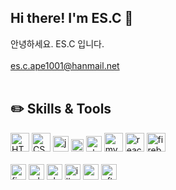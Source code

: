 ## Hi there! I'm ES.C 👋
안녕하세요. ES.C 입니다.<br><br>
es.c.ape1001@hanmail.net
<br><br>
## :pencil2: Skills & Tools
<img src="https://cdn.worldvectorlogo.com/logos/html5.svg" alt="HTML5" height="30"/> <img src="https://cdn.worldvectorlogo.com/logos/css-3.svg" alt="CSS3" height="30"/> <img src="https://cdn.worldvectorlogo.com/logos/logo-javascript.svg" alt="javascript" height="25"/> <img src="https://cdn.worldvectorlogo.com/logos/jquery.svg" alt="jquery" height="20"/> <img src="https://cdn.worldvectorlogo.com/logos/php-1.svg" alt="php" height="25"/> <img src="https://cdn.worldvectorlogo.com/logos/mysql-3.svg" alt="mysql" height="30"/>
<img src="https://cdn.worldvectorlogo.com/logos/react-2.svg" alt="react" height="30"/>
<img src="https://cdn.worldvectorlogo.com/logos/firebase-1.svg" alt="firebase" height="30"/>
<br><br>
<img src="https://cdn.worldvectorlogo.com/logos/figma-1.svg" alt="figma" height="25"/> <img src="https://cdn.worldvectorlogo.com/logos/adobe-xd.svg" alt="xd" height="25"/> <img src="https://cdn.worldvectorlogo.com/logos/photoshop-cc-4.svg" alt="photoshop" height="25"/> <img src="https://cdn.worldvectorlogo.com/logos/adobe-illustrator-cs6.svg" alt="illustrator" height="25"/> <img src="https://cdn.worldvectorlogo.com/logos/premiere-cc.svg" alt="premiere" height="25"/> <img src="https://cdn.worldvectorlogo.com/logos/after-effects-cc.svg" alt="after-effects" height="25"/>
